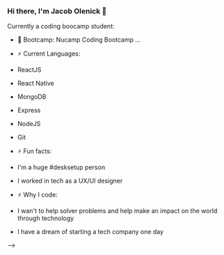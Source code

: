 ### Hi there, I'm Jacob Olenick 👋


Currently a coding boocamp student:

- 🔭 Bootcamp: Nucamp Coding Bootcamp ...


- ⚡ Current Languages:


- ReactJS
- React Native
- MongoDB
- Express
- NodeJS
- Git


- ⚡ Fun facts: 


- I'm a huge #desksetup person

- I worked in tech as a UX/UI designer




- ⚡ Why I code:


- I wan't to help solver problems and help make an impact on the world through technology


- I have a dream of starting a tech company one day

-->

